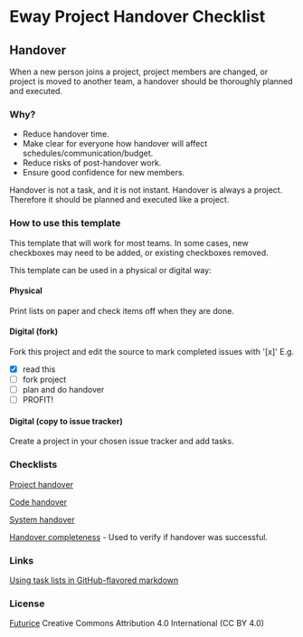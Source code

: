 # Eway Project Handover Checklist

## Handover

When a new person joins a project, project members are changed, or project is moved to another team, a
handover should be thoroughly planned and executed.

### Why?

* Reduce handover time.
* Make clear for everyone how handover will affect schedules/communication/budget.
* Reduce risks of post-handover work.
* Ensure good confidence for new members.

Handover is not a task, and it is not instant. Handover is always a project. Therefore it should be planned
and executed like a project.

### How to use this template

This template that will work for most teams. In some cases, new checkboxes may need to be added, or existing
checkboxes removed.

This template can be used in a physical or digital way:

#### Physical

Print lists on paper and check items off when they are done.

#### Digital (fork)

Fork this project and edit the source to mark completed issues with '[x]'
E.g.
- [x] read this
- [ ] fork project
- [ ] plan and do handover
- [ ] PROFIT!

#### Digital (copy to issue tracker)

Create a project in your chosen issue tracker and add tasks.

### Checklists

[Project handover](cl-project.md)

[Code handover](cl-code.md)

[System handover](cl-system.md)

[Handover completeness](cl-completeness.md) - Used to verify if handover was successful.

### Links

[Using task lists in GitHub-flavored markdown](https://github.com/blog/1375%0A-task-lists-in-gfm-issues-pulls-comments)

### License

[Futurice](http://www.futurice.com)
Creative Commons Attribution 4.0 International (CC BY 4.0)
